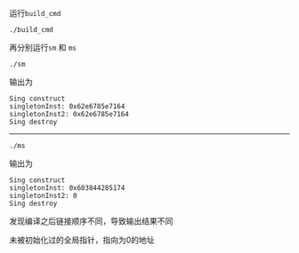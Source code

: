 运行`build_cmd`
```shell
./build_cmd
```
再分别运行`sm` 和 `ms`
```shell
./sm
```
输出为
```shell
Sing construct
singletonInst: 0x62e6785e7164
singletonInst2: 0x62e6785e7164
Sing destroy
```
---
```shell
./ms
```
输出为
```shell
Sing construct
singletonInst: 0x603844285174
singletonInst2: 0
Sing destroy
```
发现编译之后链接顺序不同，导致输出结果不同

未被初始化过的全局指针，指向为0的地址